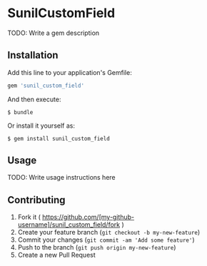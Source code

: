 # SunilCustomField

TODO: Write a gem description

## Installation

Add this line to your application's Gemfile:

```ruby
gem 'sunil_custom_field'
```

And then execute:

    $ bundle

Or install it yourself as:

    $ gem install sunil_custom_field

## Usage

TODO: Write usage instructions here

## Contributing

1. Fork it ( https://github.com/[my-github-username]/sunil_custom_field/fork )
2. Create your feature branch (`git checkout -b my-new-feature`)
3. Commit your changes (`git commit -am 'Add some feature'`)
4. Push to the branch (`git push origin my-new-feature`)
5. Create a new Pull Request
